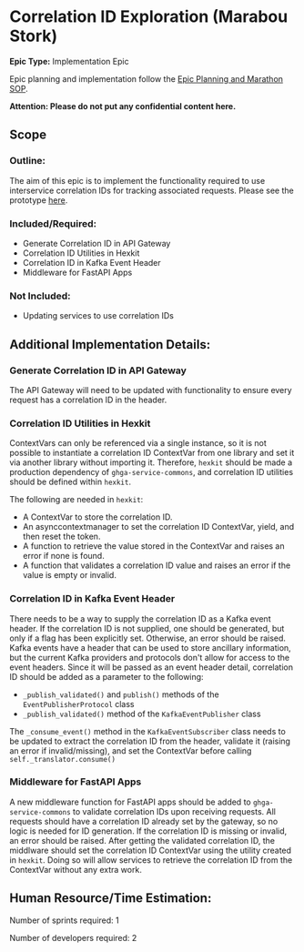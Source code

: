 # Correlation ID Exploration (Marabou Stork)
**Epic Type:** Implementation Epic

Epic planning and implementation follow the
[Epic Planning and Marathon SOP](https://docs.ghga-dev.de/main/sops/sop001_epic_planning.html).

**Attention: Please do not put any confidential content here.**

## Scope
### Outline:
The aim of this epic is to implement the functionality required to use interservice correlation IDs for tracking associated requests.
Please see the prototype [here](https://github.com/ghga-de/prototype-correlation-id).

### Included/Required:
- Generate Correlation ID in API Gateway
- Correlation ID Utilities in Hexkit
- Correlation ID in Kafka Event Header
- Middleware for FastAPI Apps

### Not Included:
- Updating services to use correlation IDs


## Additional Implementation Details:

### Generate Correlation ID in API Gateway
The API Gateway will need to be updated with functionality to ensure every request has a correlation ID in the header.

### Correlation ID Utilities in Hexkit
ContextVars can only be referenced via a single instance, so it is not possible to instantiate a correlation ID ContextVar from one library and set it via another library without importing it. Therefore, `hexkit` should be made a production dependency of `ghga-service-commons`, and correlation ID utilities should be defined within `hexkit`.

The following are needed in `hexkit`:
- A ContextVar to store the correlation ID.
- An asynccontextmanager to set the correlation ID ContextVar, yield, and then reset the token.
- A function to retrieve the value stored in the ContextVar and raises an error if none is found.
- A function that validates a correlation ID value and raises an error if the value is empty or invalid.

### Correlation ID in Kafka Event Header
There needs to be a way to supply the correlation ID as a Kafka event header. If the correlation ID is not supplied, one should be generated, but only if a flag has been explicitly set. Otherwise, an error should be raised.
Kafka events have a header that can be used to store ancillary information, but the current Kafka providers and protocols don't allow for access to the event headers.
Since it will be passed as an event header detail, correlation ID should be added as a parameter to the following:
- `_publish_validated()` and `publish()` methods of the `EventPublisherProtocol` class
- `_publish_validated()` method of the `KafkaEventPublisher` class

The `_consume_event()` method in the `KafkaEventSubscriber` class needs to be updated to extract the correlation ID from the header, validate it (raising an error if invalid/missing), and set the ContextVar before calling `self._translator.consume()`

### Middleware for FastAPI Apps
A new middleware function for FastAPI apps should be added to `ghga-service-commons` to validate correlation IDs upon receiving requests.
All requests should have a correlation ID already set by the gateway, so no logic is needed for ID generation.
If the correlation ID is missing or invalid, an error should be raised. After getting the validated correlation ID, the middlware should set the correlation ID ContextVar using the utility created in `hexkit`. Doing so will allow services to retrieve the correlation ID from the ContextVar without any extra work.

## Human Resource/Time Estimation:

Number of sprints required: 1

Number of developers required: 2
